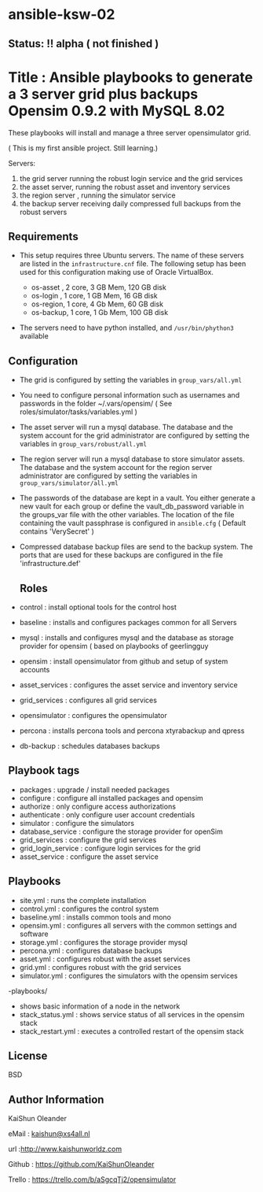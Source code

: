 # ansible-ksw-02
## Status: :bangbang: alpha ( not finished )


Title : Ansible playbooks to generate a 3 server grid plus backups
        Opensim 0.9.2 with MySQL 8.02
==================================================================

These playbooks will install and manage a three server opensimulator grid.

( This is my first ansible project. Still learning.)

Servers:
  1) the grid server running the robust login service and the grid services
  2) the asset server, running the robust asset and inventory services
  3) the region server , running the simulator service
  4) the backup server receiving daily compressed full backups from the robust servers

Requirements
------------

- This setup requires three Ubuntu servers. The name of these servers are listed
  in the `infrastructure.cnf` file. The following setup has been used for this
  configuration making use of Oracle VirtualBox.
  - os-asset , 2 core, 3 GB Mem, 120 GB disk
  - os-login , 1 core, 1 GB Mem,  16 GB disk
  - os-region, 1 core, 4 Gb Mem,  60 GB disk
  - os-backup, 1 core, 1 Gb Mem, 100 GB disk

- The servers need to have python installed, and `/usr/bin/phython3` available


Configuration
------------
- The grid is configured by setting the variables in `group_vars/all.yml`
- You need to configure personal information such as usernames and passwords in
  the folder ~/.vars/opensim/ ( See roles/simulator/tasks/variables.yml )
- The asset server will run a mysql database. The database and the system
   account for the grid administrator are configured by setting the variables
   in `group_vars/robust/all.yml`
- The region server will run a mysql database to store simulator assets. The
  database and the system account for the region server administrator are
  configured by setting the variables in `group_vars/simulator/all.yml`    
- The passwords of the database are kept in a vault. You either generate a new
  vault for each group or define the vault_db_password variable in the groups_var
  file with the other variables. The location of the file containing the vault
  passphrase is configured in `ansible.cfg` ( Default contains 'VerySecret' )
- Compressed database backup files are send to the backup system. The ports that
  are used for these backups are configured in the file 'infrastructure.def'

  Roles
  ------
- control        : install optional tools for the control host
- baseline       : installs and configures packages common for all Servers
- mysql          : installs and configures mysql and the database as storage provider
                   for opensim  ( based on playbooks of geerlingguy
- opensim        : install opensimulator from github and setup of system accounts
- asset_services : configures the asset service and inventory service
- grid_services  : configures all grid services
- opensimulator  : configures the opensimulator             
- percona        : installs percona tools and percona xtyrabackup and qpress
- db-backup      : schedules databases backups


Playbook tags
----------------
- packages     : upgrade / install needed packages
- configure    : configure all installed packages and opensim
- authorize    : only configure access authorizations
- authenticate : only configure user account credentials
- simulator          : configure the simulators
- database_service   : configure the storage provider for openSim
- grid_services      : configure the grid services
- grid_login_service : configure login services for the grid
- asset_service      : configure the asset service

Playbooks
----------
- site.yml      : runs the complete installation
- control.yml   : configures the control system
- baseline.yml  : installs common tools and mono
- opensim.yml   : configures all servers with the common settings and software
- storage.yml   : configures the storage provider mysql
- percona.yml   : configures database backups
- asset.yml     : configures robust with the asset services
- grid.yml      : configures robust with the grid services
- simulator.yml : configures the simulators with the opensim services


-playbooks/
 -  shows basic information of a node in the network
 -  stack_status.yml  : shows service status of all services in the opensim stack
 -  stack_restart.yml : executes a controlled restart of the opensim stack

License
-------

BSD

Author Information
------------------
KaiShun Oleander

eMail  : kaishun@xs4all.nl

url    :http://www.kaishunworldz.com

Github : https://github.com/KaiShunOleander

Trello : https://trello.com/b/aSgcqTj2/opensimulator
